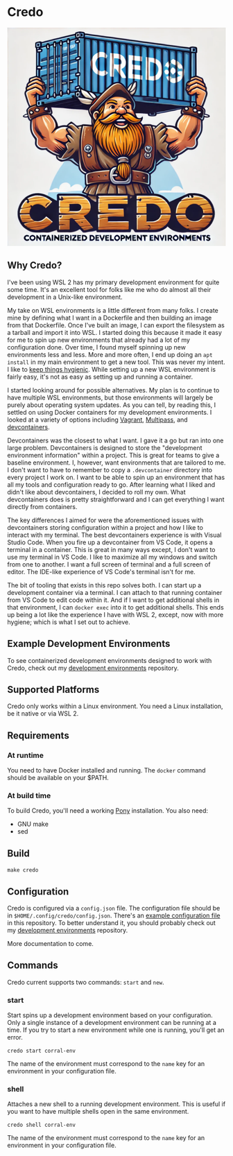 # Credo

![Credo Logo](assets/logo.png)

## Why Credo?

I've been using WSL 2 has my primary development environment for quite some time. It's an excellent tool for folks like me who do almost all their development in a Unix-like environment.

My take on WSL environments is a little different from many folks. I create mine by defining what I want in a Dockerfile and then building an image from that Dockerfile. Once I've built an image, I can export the filesystem as a tarball and import it into WSL. I started doing this because it made it easy for me to spin up new environments that already had a lot of my configuration done. Over time, I found myself spinning up new environments less and less. More and more often, I end up doing an `apt install` in my main environment to get a new tool. This was never my intent. I like to [keep things hygienic](https://www.youtube.com/watch?v=eCDm2AZEe38). While setting up a new WSL environment is fairly easy, it's not as easy as setting up and running a container.

I started looking around for possible alternatives. My plan is to continue to have multiple WSL environments, but those environments will largely be purely about operating system updates. As you can tell, by reading this, I settled on using Docker containers for my development environments. I looked at a variety of options including [Vagrant](https://www.vagrantup.com/), [Multipass](https://canonical.com/multipass), and [devcontainers](https://containers.dev/).

Devcontainers was the closest to what I want. I gave it a go but ran into one large problem. Devcontainers is designed to store the "development environment information" within a project. This is great for teams to give a baseline environment. I, however, want environments that are tailored to me. I don't want to have to remember to copy a `.devcontainer` directory into every project I work on. I want to be able to spin up an environment that has all my tools and configuration ready to go. After learning what I liked and didn't like about devcontainers, I decided to roll my own. What devcontainers does is pretty straightforward and I can get everything I want directly from containers.

The key differences I aimed for were the aforementioned issues with devcontainers storing configuration within a project and how I like to interact with my terminal. The best devcontainers experience is with Visual Studio Code. When you fire up a devcontainer from VS Code, it opens a terminal in a container. This is great in many ways except, I don't want to use my terminal in VS Code. I like to maximize all my windows and switch from one to another. I want a full screen of terminal and a full screen of editor. The IDE-like experience of VS Code's terminal isn't for me.

The bit of tooling that exists in this repo solves both. I can start up a development container via a terminal. I can attach to that running container from VS Code to edit code within it. And if I want to get additional shells in that environment, I can `docker exec` into it to get additional shells. This ends up being a lot like the experience I have with WSL 2, except, now with more hygiene; which is what I set out to achieve.

## Example Development Environments

To see containerized development environments designed to work with Credo, check out my [development environments](https://github.com/seantallen/dev-environments) repository.

## Supported Platforms

Credo only works within a Linux environment. You need a Linux installation, be it native or via WSL 2.

## Requirements

### At runtime

You need to have Docker installed and running. The `docker` command should be available on your $PATH.

### At build time

To build Credo, you'll need a working [Pony](https://www.ponylang.io/) installation. You also need:

- GNU make
- sed

## Build

```console
make credo
```

## Configuration

Credo is configured via a `config.json` file. The configuration file should be in `$HOME/.config/credo/config.json`. There's an [example configuration file](example-config.json) in this repository. To better understand it, you should probably check out my [development environments](https://github.com/seantallen/dev-environments) repository.

More documentation to come.

## Commands

Credo current supports two commands: `start` and `new`.

### start

Start spins up a development environment based on your configuration. Only a single instance of a development environment can be running at a time. If you try to start a new environment while one is running, you'll get an error.

```console
credo start corral-env
```

The name of the environment must correspond to the `name` key for an environment in your configuration file.

### shell

Attaches a new shell to a running development environment. This is useful if you want to have multiple shells open in the same environment.

```console
credo shell corral-env
```

The name of the environment must correspond to the `name` key for an environment in your configuration file.
